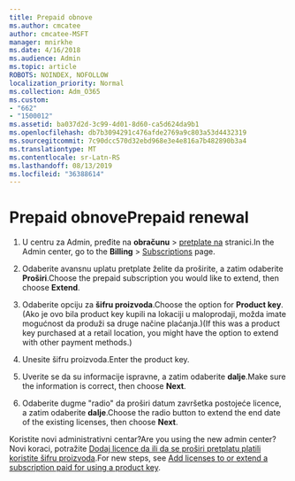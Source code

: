 ```yaml
---
title: Prepaid obnove
ms.author: cmcatee
author: cmcatee-MSFT
manager: mnirkhe
ms.date: 4/16/2018
ms.audience: Admin
ms.topic: article
ROBOTS: NOINDEX, NOFOLLOW
localization_priority: Normal
ms.collection: Adm_O365
ms.custom:
- "662"
- "1500012"
ms.assetid: ba037d2d-3c99-4d01-8d60-ca5d624da9b1
ms.openlocfilehash: db7b3094291c476afde2769a9c803a53d4432319
ms.sourcegitcommit: 7c90dcc570d32ebd968e3e4e816a7b482890b3a4
ms.translationtype: MT
ms.contentlocale: sr-Latn-RS
ms.lasthandoff: 08/13/2019
ms.locfileid: "36388614"
---
```

# <a name="prepaid-renewal"></a><span data-ttu-id="30492-102">Prepaid obnove</span><span class="sxs-lookup"><span data-stu-id="30492-102">Prepaid renewal</span></span>

1. <span data-ttu-id="30492-103">U centru za Admin, pređite na **obračunu** \> [pretplate na](https://go.microsoft.com/fwlink/p/?linkid=842054) stranici.</span><span class="sxs-lookup"><span data-stu-id="30492-103">In the Admin center, go to the **Billing** \> [Subscriptions](https://go.microsoft.com/fwlink/p/?linkid=842054) page.</span></span>

2. <span data-ttu-id="30492-104">Odaberite avansnu uplatu pretplate želite da proširite, a zatim odaberite **Proširi**.</span><span class="sxs-lookup"><span data-stu-id="30492-104">Choose the prepaid subscription you would like to extend, then choose **Extend**.</span></span>

3. <span data-ttu-id="30492-105">Odaberite opciju za **šifru proizvoda**.</span><span class="sxs-lookup"><span data-stu-id="30492-105">Choose the option for **Product key**.</span></span> <span data-ttu-id="30492-106">(Ako je ovo bila product key kupili na lokaciji u maloprodaji, možda imate mogućnost da produži sa druge načine plaćanja.)</span><span class="sxs-lookup"><span data-stu-id="30492-106">(If this was a product key purchased at a retail location, you might have the option to extend with other payment methods.)</span></span>

4. <span data-ttu-id="30492-107">Unesite šifru proizvoda.</span><span class="sxs-lookup"><span data-stu-id="30492-107">Enter the product key.</span></span>

5. <span data-ttu-id="30492-108">Uverite se da su informacije ispravne, a zatim odaberite **dalje**.</span><span class="sxs-lookup"><span data-stu-id="30492-108">Make sure the information is correct, then choose **Next**.</span></span>

6. <span data-ttu-id="30492-109">Odaberite dugme "radio" da proširi datum završetka postojeće licence, a zatim odaberite **dalje**.</span><span class="sxs-lookup"><span data-stu-id="30492-109">Choose the radio button to extend the end date of the existing licenses, then choose **Next**.</span></span>

<span data-ttu-id="30492-110">Koristite novi administrativni centar?</span><span class="sxs-lookup"><span data-stu-id="30492-110">Are you using the new admin center?</span></span> <span data-ttu-id="30492-111">Novi koraci, potražite [Dodaj licence da ili da se proširi pretplatu platili koristite šifru proizvoda](https://docs.microsoft.com/en-us/office365/admin/misc/add-licenses-using-product-key).</span><span class="sxs-lookup"><span data-stu-id="30492-111">For new steps, see [Add licenses to or extend a subscription paid for using a product key](https://docs.microsoft.com/en-us/office365/admin/misc/add-licenses-using-product-key).</span></span>